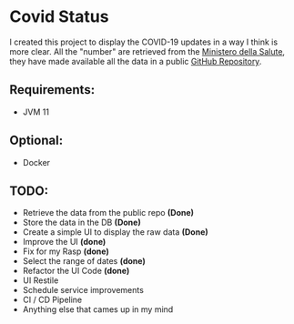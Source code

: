 # Covid Status

I created this project to display the COVID-19 updates in a way I think is more clear.
All the "number" are retrieved from the [Ministero della Salute](https://www.salute.gov.it/), they have made available all the data in a public [GitHub Repository](https://github.com/pcm-dpc/COVID-19).

## Requirements:
* JVM 11

## Optional:
* Docker

## TODO:
* Retrieve the data from the public repo **(Done)**
* Store the data in the DB **(Done)**
* Create a simple UI to display the raw data **(Done)**
* Improve the UI **(done)**
* Fix for my Rasp **(done)**
* Select the range of dates **(done)**
* Refactor the UI Code **(done)**
* UI Restile
* Schedule service improvements
* CI / CD Pipeline
* Anything else that cames up in my mind

